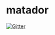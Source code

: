# matador

[![Gitter](https://badges.gitter.im/Empiria/matador.svg)](https://gitter.im/Empiria/matador?utm_source=badge&utm_medium=badge&utm_campaign=pr-badge&utm_content=badge)